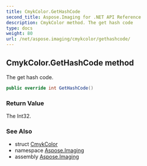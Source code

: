 ```yaml
---
title: CmykColor.GetHashCode
second_title: Aspose.Imaging for .NET API Reference
description: CmykColor method. The get hash code
type: docs
weight: 80
url: /net/aspose.imaging/cmykcolor/gethashcode/
---
```

## CmykColor.GetHashCode method

The get hash code.

```csharp
public override int GetHashCode()
```

### Return Value

The Int32.

### See Also

* struct [CmykColor](../)
* namespace [Aspose.Imaging](../../cmykcolor/)
* assembly [Aspose.Imaging](../../../)


